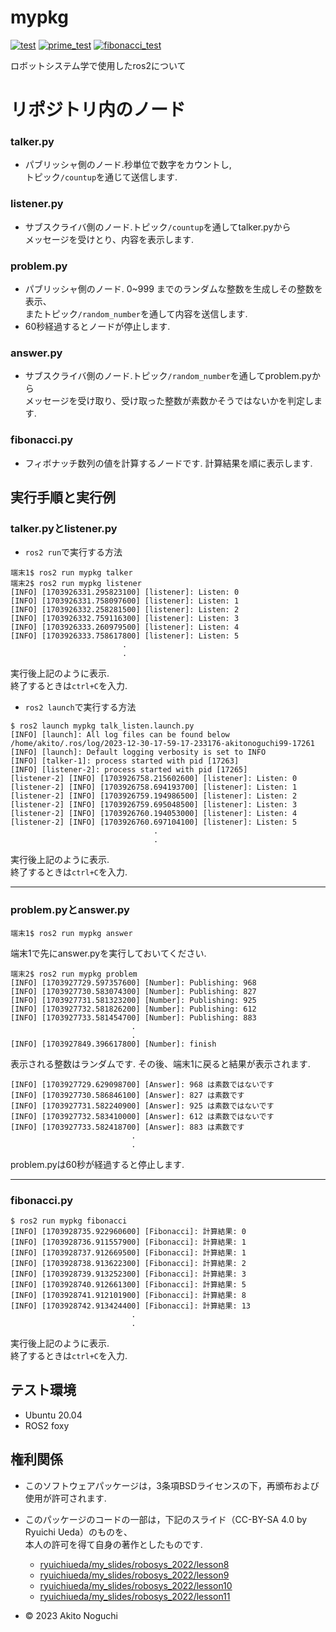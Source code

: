 # mypkg
[![test](https://github.com/akitonoguchi/mypkg/actions/workflows/test.yml/badge.svg)](https://github.com/akitonoguchi/mypkg/actions/workflows/test.yml) [![prime_test](https://github.com/akitonoguchi/mypkg/actions/workflows/prime_test.yml/badge.svg)](https://github.com/akitonoguchi/mypkg/actions/workflows/prime_test.yml) [![fibonacci_test](https://github.com/akitonoguchi/mypkg/actions/workflows/fibonacci_test.yml/badge.svg)](https://github.com/akitonoguchi/mypkg/actions/workflows/fibonacci_test.yml)

ロボットシステム学で使用したros2について

# リポジトリ内のノード

### talker.py
* パブリッシャ側のノード.秒単位で数字をカウントし,  
トピック`/countup`を通じて送信します.

### listener.py
* サブスクライバ側のノード.トピック`/countup`を通してtalker.pyから  
メッセージを受けとり、内容を表示します.

### problem.py
* パブリッシャ側のノード. 0~999 までのランダムな整数を生成しその整数を表示、  
またトピック`/random_number`を通して内容を送信します.
* 60秒経過するとノードが停止します.

### answer.py
* サブスクライバ側のノード.トピック`/random_number`を通してproblem.pyから  
メッセージを受け取り、受け取った整数が素数かそうではないかを判定します.

### fibonacci.py
* フィボナッチ数列の値を計算するノードです.  計算結果を順に表示します.

## 実行手順と実行例
### talker.pyとlistener.py  
* `ros2 run`で実行する方法  

```
端末1$ ros2 run mypkg talker  
端末2$ ros2 run mypkg listener  
[INFO] [1703926331.295823100] [listener]: Listen: 0  
[INFO] [1703926331.758097600] [listener]: Listen: 1  
[INFO] [1703926332.258281500] [listener]: Listen: 2  
[INFO] [1703926332.759116300] [listener]: Listen: 3  
[INFO] [1703926333.260979500] [listener]: Listen: 4  
[INFO] [1703926333.758617800] [listener]: Listen: 5  
                         .  
                         .
```

実行後上記のように表示.    
終了するときは`ctrl+C`を入力.  

* `ros2 launch`で実行する方法  

```
$ ros2 launch mypkg talk_listen.launch.py
[INFO] [launch]: All log files can be found below /home/akito/.ros/log/2023-12-30-17-59-17-233176-akitonoguchi99-17261
[INFO] [launch]: Default logging verbosity is set to INFO
[INFO] [talker-1]: process started with pid [17263]
[INFO] [listener-2]: process started with pid [17265]
[listener-2] [INFO] [1703926758.215602600] [listener]: Listen: 0
[listener-2] [INFO] [1703926758.694193700] [listener]: Listen: 1
[listener-2] [INFO] [1703926759.194986500] [listener]: Listen: 2
[listener-2] [INFO] [1703926759.695048500] [listener]: Listen: 3
[listener-2] [INFO] [1703926760.194053000] [listener]: Listen: 4
[listener-2] [INFO] [1703926760.697104100] [listener]: Listen: 5
                                .  
                                .  
```
 
実行後上記のように表示.  
終了するときは`ctrl+C`を入力.  

---

### problem.pyとanswer.py  

```
端末1$ ros2 run mypkg answer
```

端末1で先にanswer.pyを実行しておいてください.

```
端末2$ ros2 run mypkg problem
[INFO] [1703927729.597357600] [Number]: Publishing: 968
[INFO] [1703927730.583074300] [Number]: Publishing: 827
[INFO] [1703927731.581323200] [Number]: Publishing: 925
[INFO] [1703927732.581826200] [Number]: Publishing: 612
[INFO] [1703927733.581454700] [Number]: Publishing: 883
                           .  
                           .  
[INFO] [1703927849.396617800] [Number]: finish
```

表示される整数はランダムです.
その後、端末1に戻ると結果が表示されます.

```
[INFO] [1703927729.629098700] [Answer]: 968 は素数ではないです
[INFO] [1703927730.586846100] [Answer]: 827 は素数です
[INFO] [1703927731.582240900] [Answer]: 925 は素数ではないです
[INFO] [1703927732.583410000] [Answer]: 612 は素数ではないです
[INFO] [1703927733.582418700] [Answer]: 883 は素数です
                           .  
                           .  
```

problem.pyは60秒が経過すると停止します.


---


### fibonacci.py

```
$ ros2 run mypkg fibonacci
[INFO] [1703928735.922960600] [Fibonacci]: 計算結果: 0
[INFO] [1703928736.911557900] [Fibonacci]: 計算結果: 1
[INFO] [1703928737.912669500] [Fibonacci]: 計算結果: 1
[INFO] [1703928738.913622300] [Fibonacci]: 計算結果: 2
[INFO] [1703928739.913252300] [Fibonacci]: 計算結果: 3
[INFO] [1703928740.912661300] [Fibonacci]: 計算結果: 5
[INFO] [1703928741.912101900] [Fibonacci]: 計算結果: 8
[INFO] [1703928742.913424400] [Fibonacci]: 計算結果: 13
                           .  
                           .  
```

実行後上記のように表示.  
終了するときは`ctrl+C`を入力.  

## テスト環境

* Ubuntu 20.04
* ROS2 foxy

## 権利関係

* このソフトウェアパッケージは，3条項BSDライセンスの下，再頒布および使用が許可されます.  

* このパッケージのコードの一部は，下記のスライド（CC-BY-SA 4.0 by Ryuichi Ueda）のものを、  
本人の許可を得て自身の著作としたものです.  

    * [ryuichiueda/my_slides/robosys_2022/lesson8](https://ryuichiueda.github.io/my_slides/robosys_2022/lesson8.html#/)
    * [ryuichiueda/my_slides/robosys_2022/lesson9](https://ryuichiueda.github.io/my_slides/robosys_2022/lesson9.html#/)
    * [ryuichiueda/my_slides/robosys_2022/lesson10](https://ryuichiueda.github.io/my_slides/robosys_2022/lesson10.html#/)
    * [ryuichiueda/my_slides/robosys_2022/lesson11](https://ryuichiueda.github.io/my_slides/robosys_2022/lesson11.html#/)

* © 2023 Akito Noguchi
